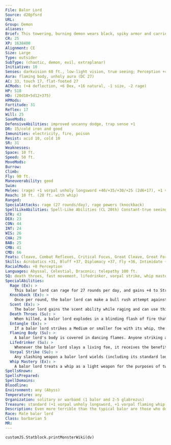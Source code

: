 ```yaml
---
File: Balor Lord
Source: d20pfsrd
URL: 
Group: Demon
aliases: 
Brief: This towering, burning demon wears black, spiky armor and carries two weapons-a jagged sword and a whip of flames.
CR: 25
XP: 1638400
Alignment: CE
Size: Large
Type: outsider
SubType: (chaotic, demon, evil, extraplanar)
Initiative: 10
Senses: darkvision 60 ft., low-light vision, true seeing; Perception +44
Aura: flaming body, unholy aura (DC 27)
AC: 33, touch 17, flat-footed 27
ACMods: (+4 deflection, +6 Dex, +16 natural, -1 size, -2 rage)
HP: 518
HD: (20d10+5d12+375)
HPMods: 
Fortitude: 31
Reflex: 17
Will: 25
SaveMods: 
DefensiveAbilities: improved uncanny dodge, trap sense +1
DR: 15/cold iron and good
Immunities: electricity, fire, poison
Resist: acid 10, cold 10
SR: 31
Weaknesses: 
Space: 10 ft.
Speed: 50 ft.
MoveMods: 
Burrow: 
Climb: 
Fly: 90 ft.
Maneuverability: good
Swim: 
Melee: (rage) +1 vorpal unholy longsword +40/+35/+30/+25 (2d6+17), +1 vorpal flaming whip+39/+34/+29 (1d4+9 plus 1d6 fire and entangle) or 2 slams +40(1d10+16)
Reach: 10 ft. (20 ft. with whip)
Ranged: 
SpecialAttacks: rage (27 rounds/day), rage powers (knockback)
SpellLikeAbilities: Spell-Like Abilities (CL 20th) Constant-true seeing, unholy aura(DC 27) At will-dominate monster (DC 28), greater dispel magic, greater teleport (self plus 50 lbs. of objects only), power word stun, telekinesis(DC 24) 3/day-quickened telekinesis(DC 24) 1/day-blasphemy (DC 26), fire storm (DC 27), implosion(DC 28), summon (level 9, any 1 CR 19 or lower demon 100%)
STR: 43
DEX: 23
CON: 44
INT: 24
WIS: 26
CHA: 29
BAB: 25
CMB: 41
CMD: 66
Feats: Cleave, Combat Reflexes, Critical Focus, Great Cleave, Great Fortitude, Greater Two-Weapon Fighting, Improved Initiative, Improved Two-Weapon Fighting, Iron Will, Power Attack, Quicken Spell-Like Ability (telekinesis), Two-Weapon Fighting, Weapon Focus (longsword)
Skills: Acrobatics +31, Bluff +37, Diplomacy +37, Fly +36, Intimidate +37, Knowledge (history) +29, Knowledge (nobility) +29, Knowledge (planes) +35, Knowledge (religion) +28, Perception +44, Sense Motive +36, Stealth +30, Use Magic Device +37
RacialMods: +8 Perception
Languages: Abyssal, Celestial, Draconic; telepathy 100 ft.
SQ: death throes, fast movement, lifedrinker, vorpal strike, whip mastery
SpecialAbilities:
  Rage (Ex): >
    This balor lord can rage for 27 rounds per day, and gains +4 to Strength and Constitution, and -2 to AC.
  Knockback (Ex): >
    Once per round, the balor lord can make a bull rush attempt against one target in place of a melee attack. If successful, the target takes damage equal to the lords's Strength modifier and is moved back as normal. The balor lord does not need to move with the target if successful. This does not provoke an attack of opportunity.
  Scent (Ex): >
    The balor lord gains the scent ability while raging and can use this ability to locate unseen foes.
  Death Throes (Su): >
    When killed, a balor lord explodes in a blinding flash of fire that deals 100 points of damage (half fire, half unholy damage) to anything within 100 feet. A Reflex save DC 35 halve the damage, this DC increases to 37 if the balor lord was killed in rage as the save DC is Constitution-based.
  Entangle (Ex): >
    If a balor lord strikes a Medium or smaller foe with its whip, the balor can immediately attempt a grapple check without provoking an attack of opportunity. If the balor wins the check, it draws the foe into an adjacent square. The foe gains the grappled condition, but the balor does not.
  Flaming Body (Su): >
    A balor lord's body is covered in dancing flames. Anyone striking a balor with a natural weapon or unarmed strike takes 1d6 points of fire damage. A creature that grapples a balor or is grappled by one takes 6d6 points of fire damage each round the grapple persists.
  Lifedrinker (Su): >
    Whenever the balor lord slays a living foe, it receives the benefits of a heal spell (CL 20th). This ability can activate up to once per round.
  Vorpal Strike (Su): >
    Any slashing weapon a balor lord wields (including its standard longsword and whip) gains the vorpal weapon quality. Weapons retain this quality for one hour after the balor releases the weapon, but after this the weapon reverts to its standard magical qualities, if any.
  Whip Mastery (Ex): >
    A balor lord treats a whip as a light weapon for the purposes of two-weapon fighting, and can inflict lethal damage on a foe regardless of the foe's armor.
SpellsKnown: 
SpellsPrepared: 
SpellDomains: 
Bloodline: 
Environment: any (Abyss)
Temperature: any
Organization: solitary or warband (1 balor and 2-5 glabrezus)
Treasure: standard (+1 vorpal unholy longsword, +1 vorpal flaming whip, other treasure)
Description: Even more terrible than the typical balor are those who do not call a demon lord their master, but instead are masters themselves. A balor lord typically rules over a region no larger than half the size of the realm in which it resides (as only full demon lords can command the rule of an entire Abyssal realm), and even though most balor lords rule much smaller regions (generally areas comparable in size to a single continent), their power is vast indeed. A balor lord is typically a CR 21 to CR 25 monster (a range shared with the various unique nascent demon lords, with the range of CR 26 and above being the domain of the demon lords themselves), and as such serves quite well as the final villain in a long-running campaign. The majority of balor lords have several levels of barbarian, fighter, or ranger (although ranger balor lords never form bonds with animals), but some instead have levels of bard, rogue, sorcerer, or wizard. Cleric balor lords are unknown, as they see themselves as objects of worship, not the other way around, although rumors persist of powerful balor clerics that directly serve demon lords or even evil gods. In addition to any benefits a balor lord might gain from its class levels, all balor lords possess one additional unique ability over and above those granted by its race and class. Listed here are three sample balor lord abilities, but these samples are by no means the entirety of the strange powers a balor lord might wield.     Lifedrinker (Su)Whenever the balor lord slays a living foe, it receives the benefits of a heal spell (CL 20th). This ability can activate up to once per round.     Master of Magic (Su) The balor lord has additional spell-like abilities (20 spell levels' worth of 1st-4th level spells usable at will and 20 spell levels' worth of 5th-8th level spells usable 3 times a day).     Soul Swallow (Su)As a standard action, the balor lord can inhale the soul of a living creature within 30 feet. The target must make a Fortitude save (DC 10 + 1/2 balor lord's racial HD + the balor lord's Charisma modifier) or die. The body of a humanoid creature killed in this manner immediately transforms into a demon under the balor lord's command (a babau, succubus, or shadow demon, according to the balor lord's whim).
Race: Male balor lord
Class: barbarian 5
MR: 
---
```

```dataviewjs
customJS.Statblock.printMonsterWiki(dv)
```

